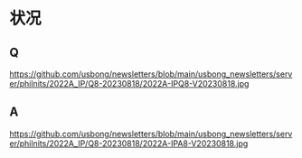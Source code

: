 # 状况

## Q
https://github.com/usbong/newsletters/blob/main/usbong_newsletters/server/philnits/2022A_IP/Q8-20230818/2022A-IPQ8-V20230818.jpg

## A
https://github.com/usbong/newsletters/blob/main/usbong_newsletters/server/philnits/2022A_IP/Q8-20230818/2022A-IPA8-V20230818.jpg
